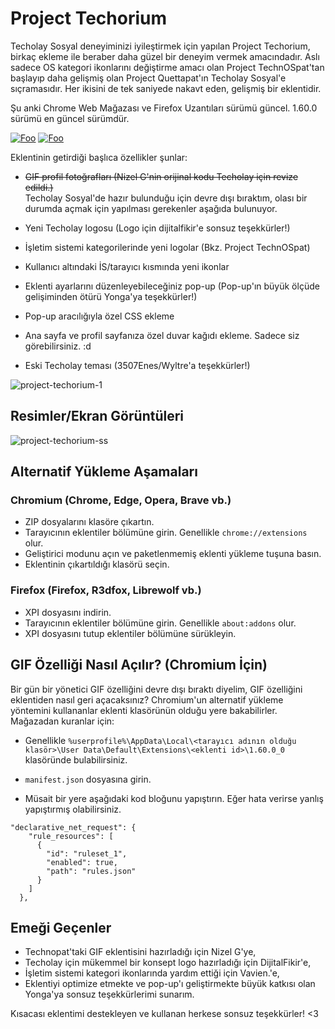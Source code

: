 # Project Techorium
Techolay Sosyal deneyiminizi iyileştirmek için yapılan Project Techorium, birkaç ekleme ile beraber daha güzel bir deneyim vermek amacındadır.
Aslı sadece OS kategori ikonlarını değiştirme amacı olan Project TechnOSpat'tan başlayıp daha gelişmiş olan Project Quettapat'ın Techolay Sosyal'e sıçramasıdır. Her ikisini de tek saniyede nakavt eden, gelişmiş bir eklentidir.

Şu anki Chrome Web Mağazası ve Firefox Uzantıları sürümü güncel. 1.60.0 sürümü en güncel sürümdür.

[![Foo](https://github.com/user-attachments/assets/9e72da57-2ed9-47d2-b06b-c82a75bfde6e)](https://chromewebstore.google.com/detail/project-techorium/ndlgcleajbcbklofcefeghigioafcjhb?hl=tr)
[![Foo](https://github.com/user-attachments/assets/aea6e79a-d48f-423b-97e5-d9e605518f5e)](https://addons.mozilla.org/tr/firefox/addon/project-techorium/)


Eklentinin getirdiği başlıca özellikler şunlar:

- ~~GIF profil fotoğrafları (Nizel G'nin orijinal kodu Techolay için revize edildi.)~~ <br />
  Techolay Sosyal'de hazır bulunduğu için devre dışı bıraktım, olası bir durumda açmak için yapılması gerekenler aşağıda bulunuyor.

- Yeni Techolay logosu (Logo için dijitalfikir'e sonsuz teşekkürler!)
- İşletim sistemi kategorilerinde yeni logolar (Bkz. Project TechnOSpat)
- Kullanıcı altındaki İS/tarayıcı kısmında yeni ikonlar
- Eklenti ayarlarını düzenleyebileceğiniz pop-up (Pop-up'ın büyük ölçüde gelişiminden ötürü Yonga'ya teşekkürler!)
- Pop-up aracılığıyla özel CSS ekleme
- Ana sayfa ve profil sayfanıza özel duvar kağıdı ekleme. Sadece siz görebilirsiniz. :d
- Eski Techolay teması (3507Enes/Wyltre'a teşekkürler!)

![project-techorium-1](https://github.com/StereoLuigi99/Project-Techorium/assets/166461481/d40e3b83-1a12-48fb-b45b-f1758e26bcf2)

## Resimler/Ekran Görüntüleri

![project-techorium-ss](https://github.com/user-attachments/assets/5cac382e-deb9-45e7-901d-a0cd0af36e96)

## Alternatif Yükleme Aşamaları
### Chromium (Chrome, Edge, Opera, Brave vb.)
- ZIP dosyalarını klasöre çıkartın.
- Tarayıcının eklentiler bölümüne girin. Genellikle `chrome://extensions` olur.
- Geliştirici modunu açın ve paketlenmemiş eklenti yükleme tuşuna basın.
- Eklentinin çıkartıldığı klasörü seçin.

### Firefox (Firefox, R3dfox, Librewolf vb.)
- XPI dosyasını indirin.
- Tarayıcının eklentiler bölümüne girin. Genellikle `about:addons` olur.
- XPI dosyasını tutup eklentiler bölümüne sürükleyin.

## GIF Özelliği Nasıl Açılır? (Chromium İçin)
Bir gün bir yönetici GIF özelliğini devre dışı bıraktı diyelim, GIF özelliğini eklentiden nasıl geri açacaksınız?
Chromium'un alternatif yükleme yöntemini kullananlar eklenti klasörünün olduğu yere bakabilirler. Mağazadan kuranlar için:
- Genellikle `%userprofile%\AppData\Local\<tarayıcı adının olduğu klasör>\User Data\Default\Extensions\<eklenti id>\1.60.0_0` klasöründe bulabilirsiniz.

- `manifest.json` dosyasına girin.
- Müsait bir yere aşağıdaki kod bloğunu yapıştırın. Eğer hata verirse yanlış yapıştırmış olabilirsiniz.

```
"declarative_net_request": {
    "rule_resources": [
      {
        "id": "ruleset_1",
        "enabled": true,
        "path": "rules.json"
      }
    ]
  },
```

## Emeği Geçenler
- Technopat'taki GIF eklentisini hazırladığı için Nizel G'ye,
- Techolay için mükemmel bir konsept logo hazırladığı için DijitalFikir'e,
- İşletim sistemi kategori ikonlarında yardım ettiği için Vavien.'e,
- Eklentiyi optimize etmekte ve pop-up'ı geliştirmekte büyük katkısı olan Yonga'ya sonsuz teşekkürlerimi sunarım.

Kısacası eklentimi destekleyen ve kullanan herkese sonsuz teşekkürler! <3
